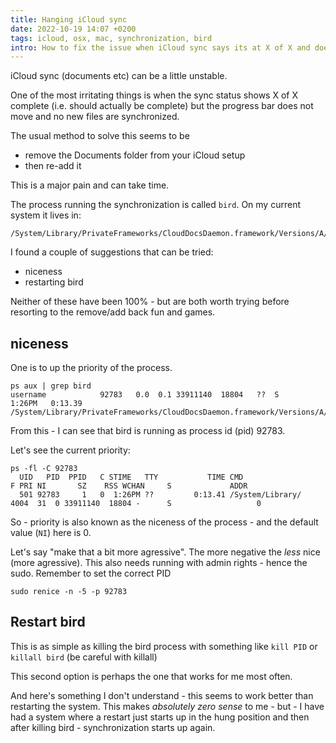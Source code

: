 ```yaml
---
title: Hanging iCloud sync
date: 2022-10-19 14:07 +0200
tags: icloud, osx, mac, synchronization, bird
intro: How to fix the issue when iCloud sync says its at X of X and doesn't progress?
---
```


iCloud sync (documents etc) can be a little unstable.

One of the most irritating things is when the sync status shows X of X complete (i.e. should actually be complete)
but the progress bar does not move and no new files are synchronized.

The usual method to solve this seems to be

- remove the Documents folder from your iCloud setup
- then re-add it

This is a major pain and can take time.

The process running the synchronization is called `bird`. On my current system it lives in:

```shell
/System/Library/PrivateFrameworks/CloudDocsDaemon.framework/Versions/A/Support/bird
```

I found a couple of suggestions that can be tried:

- niceness
- restarting bird

Neither of these have been 100% - but are both worth trying before resorting to the remove/add back fun and games.

## niceness

One is to up the priority of the process.

```shell
ps aux | grep bird
username            92783   0.0  0.1 33911140  18804   ??  S     1:26PM   0:13.39 /System/Library/PrivateFrameworks/CloudDocsDaemon.framework/Versions/A/Support/bird
```

From this - I can see that bird is running as process id (pid) 92783.

Let's see the current priority:

```shell
ps -fl -C 92783
  UID   PID  PPID   C STIME   TTY           TIME CMD                     F PRI NI       SZ    RSS WCHAN     S             ADDR
  501 92783     1   0  1:26PM ??         0:13.41 /System/Library/     4004  31  0 33911140  18804 -      S                   0
```

So - priority is also known as the niceness of the process - and the default value (`NI`) here is 0.

Let's say "make that a bit more agressive". The more negative the _less_ nice (more agressive). This also needs running with admin rights - hence the sudo. Remember to set the correct PID

```shell
sudo renice -n -5 -p 92783
```

## Restart bird

This is as simple as killing the bird process with something like `kill PID` or `killall bird` (be careful with killall)

This second option is perhaps the one that works for me most often.

And here's something I don't understand - this seems to work better than restarting the system. This makes _absolutely zero sense_ to me - but - I have had a system where a restart just starts up in the hung position and then after killing bird - synchronization starts up again.
